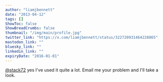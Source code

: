 ```yaml
---
author: "liamjbennett"
date: "2013-04-12"
tags: []
ShowToc: false
ShowBreadCrumbs: false
thumbnail: "/img/main/profile.jpg"
twitter_link: "https://x.com/liamjbennett/status/322720931464228865"
mastodon_link: ""
bluesky_link: ""
linkedin_link: ""
expiryDate: "2016-01-01"
---
```


[@stack72](https://x.com/stack72) yes I've used it quite a lot. Email me your problem and I'll take a look.

